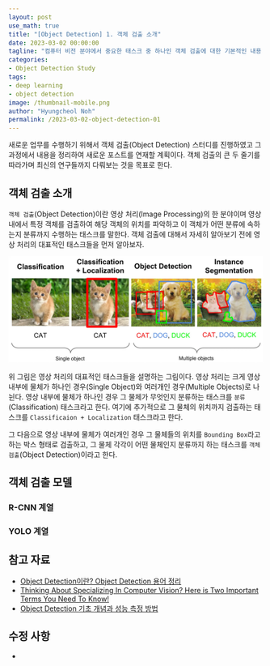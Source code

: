 ```yaml
---
layout: post
use_math: true
title: "[Object Detection] 1. 객체 검출 소개"
date: 2023-03-02 00:00:00
tagline: "컴퓨터 비전 분야에서 중요한 태스크 중 하나인 객체 검출에 대한 기본적인 내용 소개"
categories:
- Object Detection Study
tags:
- deep learning
- object detection
image: /thumbnail-mobile.png
author: "Hyungcheol Noh"
permalink: /2023-03-02-object-detection-01
---
```


새로운 업무를 수행하기 위해서 객체 검출(Object Detection) 스터디를 진행하였고 그 과정에서 내용을 정리하여 새로운 포스트를 연재할 계획이다. 객체 검출의 큰 두 줄기를 따라가며 최신의 연구들까지 다뤄보는 것을 목표로 한다.

## 객체 검출 소개
`객체 검출`(Object Detection)이란 영상 처리(Image Processing)의 한 분야이며 영상 내에서 특정 객체를 검출하여 해당 객체의 위치를 파악하고 이 객체가 어떤 분류에 속하는지 분류까지 수행하는 태스크를 말한다. 객체 검출에 대해서 자세히 알아보기 전에 영상 처리의 대표적인 태스크들을 먼저 알아보자.

![](assets/img/2023-03-02-object-detection-01/2023-03-07-16-55-22.png)

위 그림은 영상 처리의 대표적인 태스크들을 설명하는 그림이다. 영상 처리는 크게 영상 내부에 물체가 하나인 경우(Single Object)와 여러개인 경우(Multiple Objects)로 나뉜다. 영상 내부에 물체가 하나인 경우 그 물체가 무엇인지 분류하는 태스크를 `분류`(Classification) 태스크라고 한다. 여기에 추가적으로 그 물체의 위치까지 검출하는 태스크를 `Classificaion + Localization` 태스크라고 한다.

그 다음으로 영상 내부에 물체가 여러개인 경우 그 물체들의 위치를 `Bounding Box`라고 하는 박스 형태로 검출하고, 그 물체 각각이 어떤 물체인지 분류까지 하는 태스크를 `객체 검출`(Object Detection)이라고 한다.

## 객체 검출 모델

### R-CNN 계열

### YOLO 계열

## 참고 자료
- [Object Detection이란? Object Detection 용어 정리](https://leedakyeong.tistory.com/entry/Object-Detection%EC%9D%B4%EB%9E%80-Object-Detection-%EC%9A%A9%EC%96%B4%EC%A0%95%EB%A6%AC)
- [Thinking About Specializing In Computer Vision? Here is Two Important Terms You Need To Know!](https://medium.com/@TerranceWhitehurst/thinking-about-specializing-in-computer-vision-here-is-two-important-terms-you-need-to-know-fbe654484541)
- [Object Detection 기초 개념과 성능 측정 방법](https://techblog-history-younghunjo1.tistory.com/178)

## 수정 사항
- 